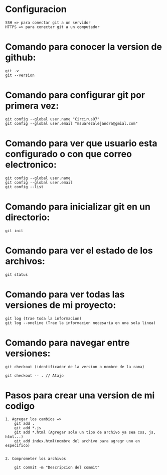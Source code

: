 # Configuracion

    SSH => para conectar git a un servidor
    HTTPS => para conectar git a un computador

# Comando para conocer la version de github:

    git -v
    git --version

# Comando para configurar git por primera vez:

    git config --global user.name "Circirus97"
    git config --global user.email "msuarezalejandra@gmial.com"

# Comando para ver que usuario esta configurado o con que correo electronico:

    git config --global user.name
    git config --global user.email 
    git config --list

# Comando para inicializar git en un directorio:

    git init    

# Comando para ver el estado de los archivos:

    git status

# Comando para ver todas las versiones de mi proyecto:

    git log (trae toda la informacion)
    git log --oneline (Trae la informacion necesaria en una sola linea)

# Comando para navegar entre versiones:

    git checkout (identificador de la version o nombre de la rama)

    git checkout -- . // Atajo

# Pasos para crear una version de mi codigo

    1. Agregar los cambios => 
        git add .
        git add *.js
        git add *.html (Agregar solo un tipo de archivo ya sea css, js, html...)
        git add index.html(nombre del archivo para agregr uno en especifico)


    2. Comprometer los archivos

        git commit -m "Descripcion del commit"





